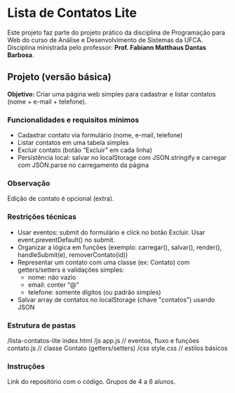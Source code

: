 # Lista de Contatos Lite

Este projeto faz parte do projeto prático da disciplina de Programação para Web do curso de Análise e Desenvolvimento de Sistemas da UFCA.
Disciplina ministrada pelo professor: **Prof. Fabiann Matthaus Dantas Barbosa**.

## Projeto (versão básica)

**Objetivo:** Criar uma página web simples para cadastrar e listar contatos (nome + e-mail + telefone).

### Funcionalidades e requisitos mínimos
- Cadastrar contato via formulário (nome, e-mail, telefone)
- Listar contatos em uma tabela simples
- Excluir contato (botão “Excluir” em cada linha)
- Persistência local: salvar no localStorage com JSON.stringify e carregar com JSON.parse no carregamento da página

### Observação
Edição de contato é opcional (extra).

### Restrições técnicas
- Usar eventos: submit do formulário e click no botão Excluir. Usar event.preventDefault() no submit.
- Organizar a lógica em funções (exemplo: carregar(), salvar(), render(), handleSubmit(e), removerContato(id))
- Representar um contato com uma classe (ex: Contato) com getters/setters e validações simples:
	- nome: não vazio
	- email: conter “@”
	- telefone: somente dígitos (ou padrão simples)
- Salvar array de contatos no localStorage (chave "contatos") usando JSON


### Estrutura de pastas

/lista-contatos-lite
	index.html
	/js
		app.js       // eventos, fluxo e funções
		contato.js   // classe Contato (getters/setters)
	/css
		style.css    // estilos básicos

### Instruções

Link do repositório com o código.
Grupos de 4 a 6 alunos.
